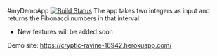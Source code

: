 #myDemoApp [![Build Status](https://travis-ci.com/atahanunl/myDemoApp.svg?branch=main)](https://travis-ci.com/atahanunl/myDemoApp)
The app takes two integers as input and returns the Fibonacci numbers in that interval.
- New features will be added soon

Demo site: https://cryptic-ravine-16942.herokuapp.com/